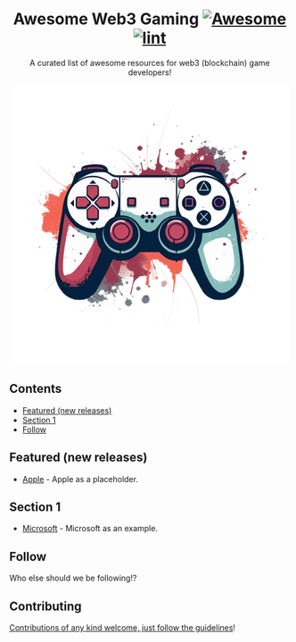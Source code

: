 <div align="center">

<!-- title -->

<!--lint ignore no-dead-urls-->

# Awesome Web3 Gaming [![Awesome](https://awesome.re/badge.svg)](https://awesome.re) [![lint](https://github.com/YOUR_GITHUB_USER/YOUR_REPO/actions/workflows/lint.yaml/badge.svg)](https://github.com/YOUR_GITHUB_USER/YOUR_REPO/actions/workflows/lint.yaml)

<!-- subtitle -->

A curated list of awesome resources for web3 (blockchain) game developers!

<a href="" target="_blank" rel="noopener noreferrer">
  <img src="https://github.com/gamechainacademy/awesome-web3-gaming/blob/main/img/logo.png"  alt=""/>
</a>

</div>


## Contents

- [Featured (new releases)](#featured-new-releases)
- [Section 1](#section-1)
- [Follow](#follow)

<!-- CONTENT -->

## Featured (new releases)

- [Apple](https://apple.com) - Apple as a placeholder.

## Section 1

- [Microsoft](https://www.microsoft.com/) - Microsoft as an example.

<!-- END CONTENT -->

## Follow

<!-- list people worth following on social sites (Twitter, LinkedIn, GitHub, YouTube etc.) -->

Who else should we be following!?

## Contributing

[Contributions of any kind welcome, just follow the guidelines](contributing.md)!